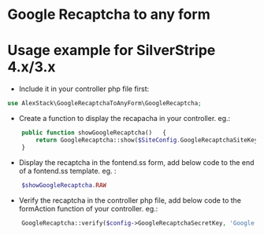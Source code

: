 # Google Recaptcha to any form


# Usage example for SilverStripe 4.x/3.x
- Include it in your controller php file first:
```php
use AlexStack\GoogleRecaptchaToAnyForm\GoogleRecaptcha;
```
- Create a function to display the recapacha in your controller. eg.:
```php
    public function showGoogleRecaptcha()   {
        return GoogleRecaptcha::show($SiteConfig.GoogleRecaptchaSiteKey, 'Form_ContactForm_Message', 'debug');
    }
```
- Display the recaptcha in the fontend.ss form, add below code to the end of a fontend.ss template. eg. :
```php
    $showGoogleRecaptcha.RAW
```
- Verify the recaptcha in the controller php file, add below code to the formAction function of your controller. eg.:
```php
    GoogleRecaptcha::verify($config->GoogleRecaptchaSecretKey, 'Google Recaptcha Validation Failed! Please refresh the page and re-submit the form!');
```

